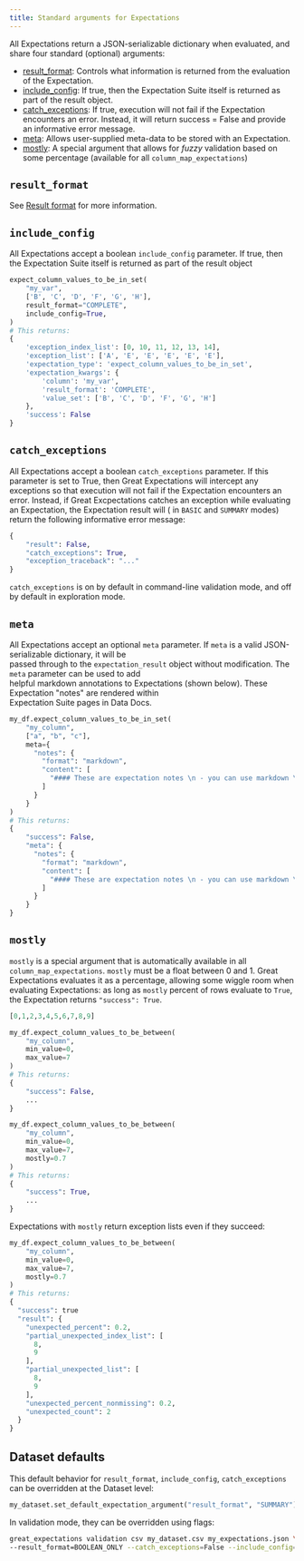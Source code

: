 ```yaml
---
title: Standard arguments for Expectations
---
```



All Expectations return a JSON-serializable dictionary when evaluated, and share four standard (optional) arguments:
* [result_format](#result_format): Controls what information is returned from the evaluation of the Expectation.
* [include_config](#include_config): If true, then the Expectation Suite itself is returned as part of the result
  object.
* [catch_exceptions](#catch_exceptions): If true, execution will not fail if the Expectation encounters an error.
  Instead, it will return success = False and provide an informative error message.
* [meta](#meta): Allows user-supplied meta-data to be stored with an Expectation.
* [mostly](#mostly): A special argument that allows for _fuzzy_ validation based on some percentage (available for all `column_map_expectations`)

## `result_format`
See [Result format](./result_format) for more information.

## `include_config`

All Expectations accept a boolean `include_config` parameter. If true, then the Expectation Suite itself is returned as
part of the result object

```python
expect_column_values_to_be_in_set(
    "my_var",
    ['B', 'C', 'D', 'F', 'G', 'H'],
    result_format="COMPLETE",
    include_config=True,
)
# This returns:
{
    'exception_index_list': [0, 10, 11, 12, 13, 14],
    'exception_list': ['A', 'E', 'E', 'E', 'E', 'E'],
    'expectation_type': 'expect_column_values_to_be_in_set',
    'expectation_kwargs': {
        'column': 'my_var',
        'result_format': 'COMPLETE',
        'value_set': ['B', 'C', 'D', 'F', 'G', 'H']
    },
    'success': False
}
```

## `catch_exceptions`

All Expectations accept a boolean `catch_exceptions` parameter. If this parameter is set to True, then Great
Expectations will intercept any exceptions so that execution will not fail if the Expectation encounters an error.
Instead, if Great Excpectations catches an exception while evaluating an Expectation, the Expectation result will (
in `BASIC` and `SUMMARY` modes) return the following informative error message:

```python
{
    "result": False,
    "catch_exceptions": True,
    "exception_traceback": "..."
}
```

`catch_exceptions` is on by default in command-line validation mode, and off by default in exploration mode.

## `meta`

All Expectations accept an optional `meta` parameter. If `meta` is a valid JSON-serializable dictionary, it will be \
passed through to the `expectation_result` object without modification. The `meta` parameter can be used to add \
helpful markdown annotations to Expectations (shown below). These Expectation "notes" are rendered within \
Expectation Suite pages in Data Docs.

```python
my_df.expect_column_values_to_be_in_set(
    "my_column",
    ["a", "b", "c"],
    meta={
      "notes": {
        "format": "markdown",
        "content": [
          "#### These are expectation notes \n - you can use markdown \n - or just strings"
        ]
      }
    }
)
# This returns:
{
    "success": False,
    "meta": {
      "notes": {
        "format": "markdown",
        "content": [
          "#### These are expectation notes \n - you can use markdown \n - or just strings"
        ]
      }
    }
}
```

## `mostly`

`mostly` is a special argument that is automatically available in all `column_map_expectations`. `mostly` must be a 
float between 0 and 1. Great Expectations evaluates it as a percentage, allowing some wiggle room when evaluating 
Expectations: as long as `mostly` percent of rows evaluate to `True`, the Expectation returns `"success": True`.

```python
[0,1,2,3,4,5,6,7,8,9]

my_df.expect_column_values_to_be_between(
    "my_column",
    min_value=0,
    max_value=7
)
# This returns:
{
    "success": False,
    ...
}

my_df.expect_column_values_to_be_between(
    "my_column",
    min_value=0,
    max_value=7,
    mostly=0.7
)
# This returns:
{
    "success": True,
    ...
}
```

Expectations with `mostly` return exception lists even if they succeed:

```python
my_df.expect_column_values_to_be_between(
    "my_column",
    min_value=0,
    max_value=7,
    mostly=0.7
)
# This returns:
{
  "success": true
  "result": {
    "unexpected_percent": 0.2,
    "partial_unexpected_index_list": [
      8,
      9
    ],
    "partial_unexpected_list": [
      8,
      9
    ],
    "unexpected_percent_nonmissing": 0.2,
    "unexpected_count": 2
  }
}
```

## Dataset defaults

This default behavior for `result_format`, `include_config`, `catch_exceptions` can be overridden at the Dataset level:

```python
my_dataset.set_default_expectation_argument("result_format", "SUMMARY")
```

In validation mode, they can be overridden using flags:

```bash
great_expectations validation csv my_dataset.csv my_expectations.json \ 
--result_format=BOOLEAN_ONLY --catch_exceptions=False --include_config=True
```

